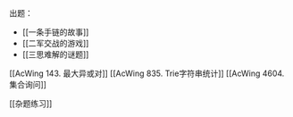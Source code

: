 出题：
- [[一条手链的故事]]
- [[二军交战的游戏]]
- [[三思难解的谜题]]


[[AcWing 143. 最大异或对]]
[[AcWing 835. Trie字符串统计]]
[[AcWing 4604. 集合询问]]


[[杂题练习]]